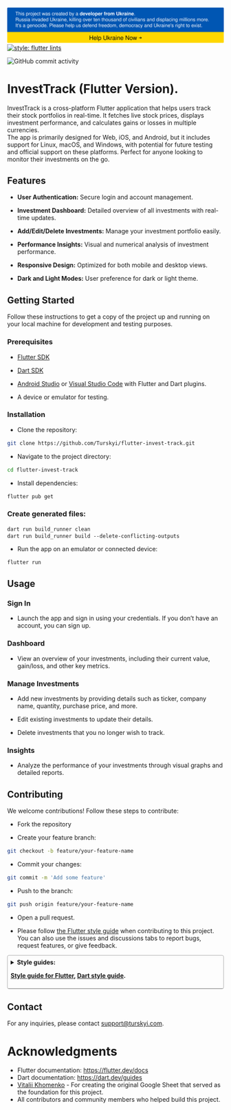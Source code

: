 [![Stand With Ukraine](https://raw.githubusercontent.com/vshymanskyy/StandWithUkraine/main/banner-direct-single.svg)](https://stand-with-ukraine.pp.ua)
[![style: flutter lints](https://img.shields.io/badge/style-flutter__lints-blue)](https://pub.dev/packages/flutter_lints)

<img alt="GitHub commit activity" src="https://img.shields.io/github/commit-activity/m/Turskyi/flutter_invest_track">

# InvestTrack (Flutter Version).

InvestTrack is a cross-platform Flutter application that helps users track
their stock portfolios in real-time. It fetches live stock prices, displays
investment performance, and calculates gains or losses in multiple
currencies.    
The app is primarily designed for Web, iOS, and Android, but it includes
support for Linux, macOS, and Windows, with potential for future testing
and official support on these platforms. Perfect for anyone looking to monitor
their investments on the go.

## Features

- **User Authentication:** Secure login and account management.

- **Investment Dashboard:** Detailed overview of all investments with real-time
  updates.

- **Add/Edit/Delete Investments:** Manage your investment portfolio easily.

- **Performance Insights:** Visual and numerical analysis of investment
  performance.

- **Responsive Design:** Optimized for both mobile and desktop views.

- **Dark and Light Modes:** User preference for dark or light theme.

## Getting Started

Follow these instructions to get a copy of the project up and running on your
local machine for development and testing purposes.

### Prerequisites

- [Flutter SDK](https://docs.flutter.dev/get-started/install)

- [Dart SDK](https://dart.dev/get-dart)

- [Android Studio](https://developer.android.com/studio) or
  [Visual Studio Code](https://code.visualstudio.com/) with Flutter and Dart
  plugins.
- A device or emulator for testing.

### Installation

- Clone the repository:

```bash
git clone https://github.com/Turskyi/flutter-invest-track.git
```

- Navigate to the project directory:

```bash
cd flutter-invest-track
```

- Install dependencies:

```bash
flutter pub get
```

### Create generated files:

```
dart run build_runner clean
dart run build_runner build --delete-conflicting-outputs
```

- Run the app on an emulator or connected device:

```bash
flutter run
```

## Usage

### Sign In

- Launch the app and sign in using your credentials. If you don’t
  have an account, you can sign up.

### Dashboard

- View an overview of your investments, including their current
  value, gain/loss, and other key metrics.

### Manage Investments

- Add new investments by providing details such as ticker, company name,
  quantity, purchase price, and more.

- Edit existing investments to update their details.

- Delete investments that you no longer wish to track.

### Insights

- Analyze the performance of your investments through visual graphs and
  detailed reports.

## Contributing

We welcome contributions! Follow these steps to contribute:

- Fork the repository

- Create your feature branch:

```bash
git checkout -b feature/your-feature-name
```

- Commit your changes:

```bash
git commit -m 'Add some feature'
```

- Push to the branch:

```bash
git push origin feature/your-feature-name
```

- Open a pull request.

- Please follow
  [the Flutter style guide](https://github.com/flutter/flutter/blob/master/docs/contributing/Style-guide-for-Flutter-repo.md)
  when contributing to this project. You can also use the issues and discussions
  tabs to report bugs, request features, or give feedback.

<details style="border: 1px solid #aaa; border-radius: 4px; padding: 0.5em 0.5em 0;">
  <summary style="font-weight: bold; margin: -0.5em -0.5em 0; padding: 0.5em; border-bottom: 1px solid #aaa;">Style guides:

[Style guide for Flutter](https://github.com/flutter/flutter/wiki/Style-guide-for-Flutter-repo),
[Dart style guide](https://dart.dev/effective-dart).

  </summary>

- [DO use trailing commas for all function calls and declarations unless the function call or definition, from the start of the function name up to the closing parenthesis, fits in a single line.](https://dart-lang.github.io/linter/lints/require_trailing_commas.html)

- [DON'T cast a nullable value to a non-nullable type. This hides a null check and most of the time it is not what is expected.](https://dart-lang.github.io/linter/lints/avoid_as.html)

- [PREFER using
  `const` for instantiating constant constructors](https://dart-lang.github.io/linter/lints/prefer_const_constructors.html)

If a constructor can be invoked as const to produce a canonicalized instance,
it's preferable to do so.

- [DO sort constructor declarations before other members](https://dart-lang.github.io/linter/lints/sort_constructors_first.html)

- ### Avoid Mental Mapping

A single-letter name is a poor choice; it’s just a placeholder that the reader
must mentally map to the actual concept. There can be no worse reason for using
the name `c` than because `a` and `b` were already taken.

- ### Method names

Methods should have verb or verb phrase names like `postPayment`, `deletePage`,
or `save`. Accessors, mutators, and predicates should be named for their value
and prefixed with `get`…, `set`…, and `is`….

- ### Use Intention-Revealing Names

If a name requires a comment, then the name does not reveal its intent.

- ### Use Pronounceable Names

If you can’t pronounce it, you can’t discuss it without sounding silly.

- ### Class Names

Classes and objects should have noun or noun phrase names and not include
indistinct noise words:

```
GOOD:
Customer, WikiPage, Account, AddressParser.

BAD:
Manager, Processor, Data, Info.
```

- ### Functions should be small

Functions should hardly ever be 20 lines long.
Blocks within if statements, else statements, while statements, and so on
should be **_one_** line long. Probably that line should be a function call.

- ### Functions should do one thing

To know that a function is doing more than “one thing” is if you can extract
another function from it with a name that is not merely a restatement of its
implementation.

- ### One Level of Abstraction per Function

We want the code to read like a top-down narrative. We want every function to
be followed by those at the next level of abstraction so that we can read the
program, descending one level of abstraction at a time as we read down the list
of functions.

- ### Dependent Functions

If one function calls another, they should be vertically close, and the caller
should be **_above_** the callee, if possible.

- ### Use Descriptive Names

Don’t be afraid to make a name long. A long descriptive name is better than a
short enigmatic name. A long descriptive name is better than a long descriptive
comment.

- ### Function Arguments

The ideal number of arguments for a function is zero (niladic). Next comes one
(monadic), followed closely by two (dyadic). Three arguments (triadic) should
be avoided where possible.

```
GOOD:
includeSetupPage()

BAD:
includeSetupPageInto(newPageContent)
```

- ### Flag Arguments

Flag arguments are ugly. Passing a boolean into a function is a truly terrible
practice. It immediately complicates the signature of the method, loudly
proclaiming that this function does more than one thing. It does one thing if
the flag is true and another if the flag is false!

```
GOOD:
renderForSuite()
renderForSingleTest()

BAD:
render(bool isSuite)
```

- ### Explain Yourself in Code

Only the code can truly tell you what it does. Comments are, at best, a
necessary evil. Rather than spend your time writing the comments that explain
the mess you’ve made, spend it cleaning that mess. Inaccurate comments are far
worse than no comments at all.

```
BAD:
// Check to see if the employee is eligible
// for full benefits
if ((employee.flags & hourlyFlag) && (employee.age > 65))

GOOD:
if (employee.isEligibleForFullBenefits())

```

- ### TODO Comments

Nowadays, good IDEs provide special gestures and features to locate all the
`//TODO` comments, so it’s not likely that they will get lost.

- ### Public APIs

There is nothing quite so helpful and satisfying as a well-described public API.
It would be challenging, at best, to write programs without them.

```dart
/// dart doc comment
```

- ### Commented-Out Code

We’ve had good source code control systems for a very long time now. Those
systems will remember the code for us. We don’t have to comment it out anymore.

- ### Position Markers

In general, they are the clutter that should be eliminated—especially the noisy
train of slashes at the end. If you overuse banners, they’ll fall into the
background noise and be ignored.

```dart
// Actions //////////////////////////////////
```

- ### Don’t Return Null

When we return `null`, we are essentially creating work for ourselves and
foisting problems upon our callers. All it takes is one missing `null` check to
send an app spinning out of control.

- ### Don’t Pass Null

In most programming languages, there is no **GOOD** way to deal with a `null`
that is passed by a caller accidentally. Because this is the case, the rational
approach is to forbid passing null by default. When you do, you can code with
the knowledge that a `null` in an argument list is an indication of a problem,
and end up with far fewer careless mistakes.

- ### Classes Should Be Small!

With functions, we measured size by counting physical lines. With classes, we
use a different measure. **We count responsibilities.** The Single
Responsibility Principle (SRP) states that a class or module should have one,
and only one, reason to change. The name of a class should describe what
responsibilities it fulfills. The more ambiguous the class name, the more
likely it has too many responsibilities. The problem is that too many of us
think that we are done once the program works. We move on to the next problem
rather than going back and breaking the overstuffed classes into decoupled
units with single responsibilities.

- ### Artificial Coupling

In general, an artificial coupling is a coupling between two modules that
serves no direct purpose. It is a result of putting a variable, constant, or
function in a temporarily convenient, though inappropriate, location. For
example, general `enum`s should not be contained within more specific classes
because this forces the app to know about these more specific classes. The same
goes for general purpose `static` functions being declared in specific classes.

- ### Prefer Polymorphism to If/Else or Switch/Case

There may be no more than one switch statement for a given type of selection.
The cases in that switch statement must create polymorphic objects that take
the place of other such switch statements in the rest of the system.

- ### Replace Magic Numbers with Named Constants

In general, it is a bad idea to have raw numbers in your code. You should hide
them behind well-named constants. The term “Magic Number” does not apply only
to numbers. It applies to any token that has a value that is not
self-describing.

- ## Encapsulate Conditionals

Boolean logic is hard enough to understand without having to see it in the
context of an `if` or `while` statement. Extract functions that explain the
intent of the conditional.

```
GOOD:
if (shouldBeDeleted(timer))

BAD:
if (timer.hasExpired() && !timer.isRecurrent())
```

- ### Avoid Negative Conditionals

Negatives are just a bit harder to understand than positives. So, when
possible, conditionals should be expressed as positives.

```
GOOD:
if (buffer.shouldCompact())

BAD:
if (!buffer.shouldNotCompact())
```

- ### Encapsulate Boundary Conditions

Boundary conditions are hard to keep track of. Put the processing for them in
one place.

```
BAD:
if (level + 1 < tags.length) {
  parts = Parse(body, tags, level + 1, offset + endTag);
  body = null;
}

GOOD:
int nextLevel = level + 1;
if (nextLevel < tags.length) {
  parts = Parse(body, tags, nextLevel, offset + endTag);
  body = null;
}
```

- ### Constants versus Enums

Don’t keep using the old trick of public `static` `final` `int`s. `enum`s can
have methods and fields. This makes them very powerful tools that allow much
more expression and flexibility.

</details>

## Contact

For any inquiries, please contact support@turskyi.com.

# Acknowledgments

- Flutter documentation: https://flutter.dev/docs
- Dart documentation: https://dart.dev/guides
- [Vitalii Khomenko](https://github.com/Vitaliklisa) - For creating the
  original Google Sheet that served as the foundation for this project.
- All contributors and community members who helped build this project.


